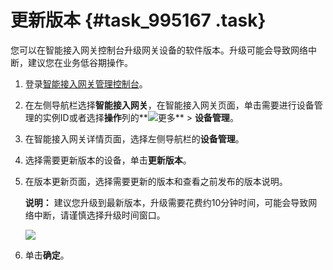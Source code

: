 # 更新版本 {#task_995167 .task}

您可以在智能接入网关控制台升级网关设备的软件版本。升级可能会导致网络中断，建议您在业务低谷期操作。

1.  登录[智能接入网关管理控制台](https://smartag.console.aliyun.com)。
2.  在左侧导航栏选择**智能接入网关**，在智能接入网关页面，单击需要进行设备管理的实例ID或者选择**操作**列的**![更多](http://static-aliyun-doc.oss-cn-hangzhou.aliyuncs.com/assets/img/817045/156687517550940_zh-CN.png)** \> **设备管理**。
3.  在智能接入网关详情页面，选择左侧导航栏的**设备管理**。
4.  选择需要更新版本的设备，单击**更新版本**。
5.  在版本更新页面，选择需要更新的版本和查看之前发布的版本说明。 

    **说明：** 建议您升级到最新版本，升级需要花费约10分钟时间，可能会导致网络中断，请谨慎选择升级时间窗口。

    ![](http://static-aliyun-doc.oss-cn-hangzhou.aliyuncs.com/assets/img/803522/156687517551425_zh-CN.png)

6.  单击**确定**。

